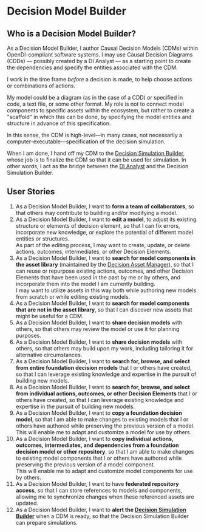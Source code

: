 # Decision Model Builder

## Who is a Decision Model Builder?

As a Decision Model Builder, I author Causal Decision Models (CDMs) within OpenDI-compliant software systems. I may use Causal Decision Diagrams (CDDs) &mdash; possibly created by a DI Analyst &mdash; as a starting point to create the dependencies and specify the entities associated with the CDM.

I work in the time frame *before* a decision is made, to help choose actions or combinations of actions.

My model could be a diagram (as in the case of a CDD) or specified in code, a text file, or some other format. My role is not to connect model components to specific assets within the ecosystem, but rather to create a "scaffold" in which this can be done, by specifying the model entities and structure in advance of this specification.

In this sense, the CDM is high-level—in many cases, not necessarily a computer-executable—specification of the decision simulation.

When I am done, I hand off my CDM to the [Decision Simulation Builder](./Decision%20Simulation%20Builder.md), whose job is to finalize the CDM so that it can be used for simulation.  In other words, I act as the bridge between the [DI Analyst](./DI%20Analyst.md) and the Decision Simulation Builder.

## User Stories

1. As a Decision Model Builder, I want to **form a team of collaborators**, so that others may contribute to building and/or modifying a model.
2. As a Decision Model Builder, I want to **edit a model**, to adjust its existing structure or elements of decision element, so that I can fix errors, incorporate new knowledge, or explore the potential of different model entities or structures.  
   As part of the editing process, I may want to create, update, or delete actions, outcomes, intermediates, or other Decision Elements.
3. As a Decision Model Builder, I want to **search for model components in the asset library** (maintained by the [Decision Asset Manager](./Decision%20Asset%20Manager.md)), so that I can reuse or repurpose existing actions, outcomes, and other Decision Elements that have been used in the past by me or by others, and incorporate them into the model I am currently building.  
   I may want to utilize assets in this way both while authoring new models from scratch or while editing existing models.
4. As a Decision Model Builder, I want to **search for model components that are not in the asset library**, so that I can discover new assets that might be useful for a CDM.
5. As a Decision Model Builder, I want to **share decision models** with others, so that others may review the model or use it for planning purposes.
6. As a Decision Model Builder, I want to **share decision models** with others, so that others may build upon my work, including tailoring it for alternative circumstances.
7. As a Decision Model Builder, I want to **search for, browse, and select from entire foundation decision models** that I or others have created, so that I can leverage existing knowledge and expertise in the pursuit of building new models.
8. As a Decision Model Builder, I want to **search for, browse, and select from individual actions, outcomes, or other Decision Elements** that I or others have created, so that I can leverage existing knowledge and expertise in the pursuit of building new models.
9. As a Decision Model Builder, I want to **copy a foundation decision model**, so that I am able to make changes to existing models that I or others have authored while preserving the previous version of a model.  
   This will enable me to adapt and customize a model for use by others.
10. As a Decision Model Builder, I want to **copy individual actions, outcomes, intermediates, and dependencies from a foundation decision model or other repository**, so that I am able to make changes to existing model components that I or others have authored while preserving the previous version of a model component.  
	This will enable me to adapt and customize model components for use by others.
11. As a Decision Model Builder, I want to have **federated repository access**, so that I can store references to models and components, allowing me to synchronize changes when these referenced assets are updated.
12. As a Decision Model Builder, I want to **alert the [Decision Simulation Builder](./Decision%20Simulation%20Builder.md)** when a CDM is ready, so that the Decision Simulation Builder can prepare simulations.